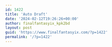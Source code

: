```yaml
---
id: 1422
title: 'Auto Draft'
date: '2024-02-12T19:26:26+00:00'
author: finalfantasyix_kpk2bd
layout: post
guid: 'https://www.finalfantasyix.com/?p=1422'
permalink: '/?p=1422'
---
```


